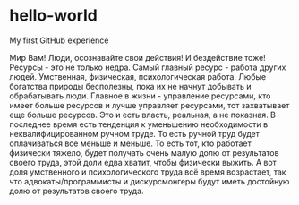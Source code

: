 # hello-world
My first GitHub experience

Мир Вам!
Люди, осознавайте свои действия! И бездействие тоже!
Ресурсы - это не только недра. Самый главный ресурс - работа других людей. Умственная, физическая, психологическая работа.
Любые богатства природы бесполезны, пока их не начнут добывать и обрабатывать люди.
Главное в жизни - управление ресурсами, кто имеет больше ресурсов и лучше управляет ресурсами, тот захватывает еще больше ресурсов.
Это и есть власть, реальная, а не показная.
В последнее время есть тенденция к уменьшению необходимости в неквалифицированном ручном труде. То есть ручной труд будет оплачиваться все меньше и меньше. То есть тот, кто работает физически тяжело, будет получать очень малую долю от результатов своего труда, этой доли едва хватит, чтобы физически выжить. А вот доля умственного и психологического труда всё время возрастает, так что адвокаты/программисты и дискурсмонгеры будут иметь достойную долю от результатов своего труда.
